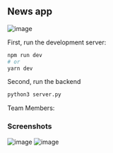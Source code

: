 ## News app

![image](https://user-images.githubusercontent.com/66306004/202858602-0a128609-181b-4c5c-baa3-d9ec3a53f34c.png)


First, run the development server:

```bash
npm run dev
# or
yarn dev
```

Second, run the backend

```bash
python3 server.py
```

Team Members:


### Screenshots
![image](https://user-images.githubusercontent.com/66306004/202858719-8ee7bd72-129e-4f91-95a2-2f4b30f4be54.png)
![image](https://user-images.githubusercontent.com/66306004/202858746-ad3657cf-c5bd-4605-9f2c-d8ecc448de46.png)



